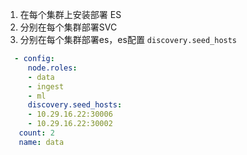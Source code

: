 1. 在每个集群上安装部署 ES 
2. 分别在每个集群部署SVC
3. 分别在每个集群部署es，es配置 `discovery.seed_hosts`
 ```yaml
   - config:
      node.roles:
      - data
      - ingest
      - ml
      discovery.seed_hosts:
      - 10.29.16.22:30006
      - 10.29.16.22:30002
    count: 2
    name: data
 ```